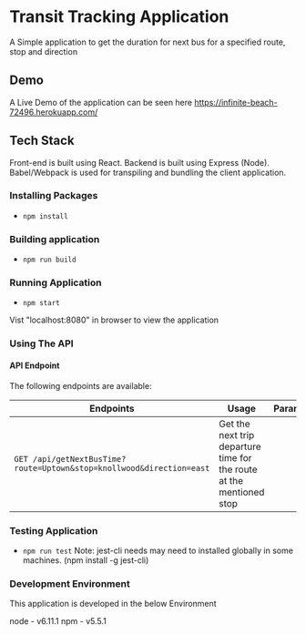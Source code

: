 # Transit Tracking Application
A Simple application to get the duration for next bus for a specified route, stop and direction

## Demo
A Live Demo of the application can be seen here https://infinite-beach-72496.herokuapp.com/

## Tech Stack

Front-end is built using React. Backend is built using Express (Node). Babel/Webpack is used for transpiling and bundling the client application.

### Installing Packages
* `npm install`

### Building application
* `npm run build`

### Running Application
* `npm start`

Vist "localhost:8080" in browser to view the application

### Using The API

#### API Endpoint
The following endpoints are available:

| Endpoints       | Usage          | Params         |
|-----------------|----------------|----------------|
| `GET /api/getNextBusTime?route=Uptown&stop=knollwood&direction=east` | Get the next trip departure time for the route at the mentioned stop |


### Testing Application
* `npm run test`
Note: jest-cli needs may need to installed globally in some machines. (npm install -g jest-cli)

### Development Environment

This application is developed in the below Environment

node - v6.11.1
npm - v5.5.1
